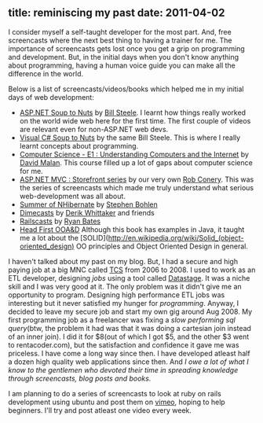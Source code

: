 title: reminiscing my past
date: 2011-04-02
---

I consider myself a self-taught developer for the most part. 
And, free screencasts where the next best thing to having a
trainer for me. The importance of screencasts gets lost once you get a grip on
programming and development. But, in the initial days when you don't know anything
about programming, having a human voice guide you can make all the difference in
the world.

Below is a list of screencasts/videos/books which helped me in my initial days of web development:

 - [ASP.NET Soup to Nuts](http://blogs.msdn.com/b/wsteele/archive/2005/11/07/489884.aspx) by [Bill Steele](http://blogs.msdn.com/b/wsteele/). I learnt how things really worked on the world wide web here for the first time. The first couple of videos are relevant even for non-ASP.NET web devs.
 - [Visual C# Soup to Nuts](http://blogs.msdn.com/b/wsteele/archive/2007/01/29/c-soup-to-nuts-webcast-links.aspx) by the same Bill Steele. This is where I really learnt concepts about programming.
 - [Computer Science - E1 : Understanding Computers and the Internet](http://computerscience1.tv/2006/fall/) by [David Malan](http://www.cs.harvard.edu/malan/). This course filled up a lot of gaps about computer science for me.
 - [ASP.NET MVC : Storefront series](http://blog.wekeroad.com/2008/04/07/mvc-storefront-part-1) by our very own [Rob Conery](http://wekeroad.com/). This was the series of screencasts which made me truly understand what serious web-development was all about.
 - [Summer of NHibernate](http://www.summerofnhibernate.com/) by [Stephen Bohlen](http://unhandled-exceptions.com/blog/index.php/about/)
 - [Dimecasts](http://www.dimecasts.net/) by [Derik Whittaker](http://devlicio.us/blogs/derik_whittaker/) and friends
 - [Railscasts](http://railscasts.com/) by [Ryan Bates](http://workingwithrails.com/person/6491-ryan-bates)
 - [Head First OOA&D](http://headfirstlabs.com/books/hfooad/) Although this book has examples in Java, it taught me a lot about the [SOLID](http://en.wikipedia.org/wiki/Solid_(object-oriented_design) OO principles and Object Oriented Design in general.

I haven't talked about my past on my blog. But, I had a secure and high paying job 
at a big MNC called [TCS](http://tcs.com) from 2006 to 2008.
I used to work as an ETL developer, designing *jobs* using a tool called
[Datastage](http://en.wikipedia.org/wiki/IBM_InfoSphere_DataStage). It was a
niche skill and I was very good at it. The only problem was it didn't give me an
opportunity to program. Designing high performance ETL jobs was interesting but
it never satisfied my hunger for *programming*. Anyway, I
decided to leave my secure job and start my own gig around Aug 2008.
My first programming job as a freelancer was fixing a *slow performing sql
query*(btw, the problem it had was that it was doing a cartesian join instead of
an inner join). I did it for $8(out of which I got $5, and the other $3 went to rentacoder.com), 
but the satisfaction and confidence it gave me was priceless. 
I have come a long way since then. I have developed atleast half a dozen high 
quality web applications since then. And *I owe a lot of what I know to
the gentlemen who devoted their time in spreading knowledge through screencasts, blog posts and books.*

I am planning to do a series of screencasts to look at ruby on rails development
using ubuntu and post them on [vimeo](vimeo), hoping to help beginners.
I'll try and post atleast one video every week.

